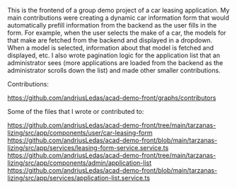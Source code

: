 This is the frontend of a group demo project of a car leasing application. My main contributions were creating a dynamic car information form that would automatically prefill information from the backend as the user fills in the form. For example, when the user selects the make of a car, the models for that make are fetched from the backend and displayed in a dropdown. When a model is selected, information about that model is fetched and displayed, etc. I also wrote pagination logic for the application list that an administrator sees (more applications are loaded from the backend as the administrator scrolls down the list) and made other smaller contributions.

Contributions:

https://github.com/andriusLedas/acad-demo-front/graphs/contributors

Some of the files that I wrote or contributed to:

https://github.com/andriusLedas/acad-demo-front/tree/main/tarzanas-lizing/src/app/components/user/car-leasing-form
https://github.com/andriusLedas/acad-demo-front/blob/main/tarzanas-lizing/src/app/services/leasing-form-service.service.ts
https://github.com/andriusLedas/acad-demo-front/tree/main/tarzanas-lizing/src/app/components/admin/application-list
https://github.com/andriusLedas/acad-demo-front/blob/main/tarzanas-lizing/src/app/services/application-list.service.ts

